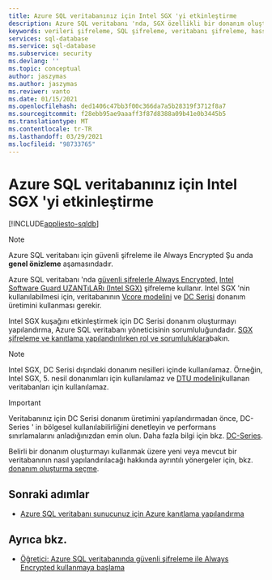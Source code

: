 ```yaml
---
title: Azure SQL veritabanınız için Intel SGX 'yi etkinleştirme
description: Azure SQL veritabanı 'nda, SGX özellikli bir donanım oluşturma seçerek Always Encrypted için Intel SGX 'i nasıl etkinleştireceğinizi öğrenin.
keywords: verileri şifreleme, SQL şifreleme, veritabanı şifreleme, hassas veriler, Always Encrypted, güvenli şifreleme, SGX, kanıtlama
services: sql-database
ms.service: sql-database
ms.subservice: security
ms.devlang: ''
ms.topic: conceptual
author: jaszymas
ms.author: jaszymas
ms.reviwer: vanto
ms.date: 01/15/2021
ms.openlocfilehash: ded1406c47bb3f00c366da7a5b28319f3712f8a7
ms.sourcegitcommit: f28ebb95ae9aaaff3f87d8388a09b41e0b3445b5
ms.translationtype: MT
ms.contentlocale: tr-TR
ms.lasthandoff: 03/29/2021
ms.locfileid: "98733765"
---
```

# <a name="enable-intel-sgx-for-your-azure-sql-database"></a>Azure SQL veritabanınız için Intel SGX 'yi etkinleştirme 

[!INCLUDE[appliesto-sqldb](../includes/appliesto-sqldb.md)]

> [!NOTE]
> Azure SQL veritabanı için güvenli şifreleme ile Always Encrypted Şu anda **genel önizleme** aşamasındadır.

Azure SQL veritabanı 'nda [güvenli şifrelerle Always Encrypted,](/sql/relational-databases/security/encryption/always-encrypted-enclaves) [Intel Software Guard UZANTıLARı (Intel SGX)](https://itpeernetwork.intel.com/microsoft-azure-confidential-computing/) şifreleme kullanır. Intel SGX 'nin kullanılabilmesi için, veritabanının [Vcore modelini](service-tiers-vcore.md) ve [DC Serisi](service-tiers-vcore.md#dc-series) donanım üretimini kullanması gerekir.

Intel SGX kuşağını etkinleştirmek için DC Serisi donanım oluşturmayı yapılandırma, Azure SQL veritabanı yöneticisinin sorumluluğundadır. [SGX şifreleme ve kanıtlama yapılandırılırken rol ve sorumluluklara](always-encrypted-enclaves-plan.md#roles-and-responsibilities-when-configuring-sgx-enclaves-and-attestation)bakın.

> [!NOTE]
> Intel SGX, DC Serisi dışındaki donanım nesilleri içinde kullanılamaz. Örneğin, Intel SGX, 5. nesil donanımları için kullanılamaz ve [DTU modelini](service-tiers-dtu.md)kullanan veritabanları için kullanılamaz.

> [!IMPORTANT]
> Veritabanınız için DC Serisi donanım üretimini yapılandırmadan önce, DC-Series ' in bölgesel kullanılabilirliğini denetleyin ve performans sınırlamalarını anladığınızdan emin olun. Daha fazla bilgi için bkz. [DC-Series](service-tiers-vcore.md#dc-series).

Belirli bir donanım oluşturmayı kullanmak üzere yeni veya mevcut bir veritabanının nasıl yapılandırılacağı hakkında ayrıntılı yönergeler için, bkz. [donanım oluşturma seçme](service-tiers-vcore.md#selecting-a-hardware-generation).
   
## <a name="next-steps"></a>Sonraki adımlar

- [Azure SQL veritabanı sunucunuz için Azure kanıtlama yapılandırma](always-encrypted-enclaves-configure-attestation.md)

## <a name="see-also"></a>Ayrıca bkz.

- [Öğretici: Azure SQL veritabanında güvenli şifreleme ile Always Encrypted kullanmaya başlama](always-encrypted-enclaves-getting-started.md)